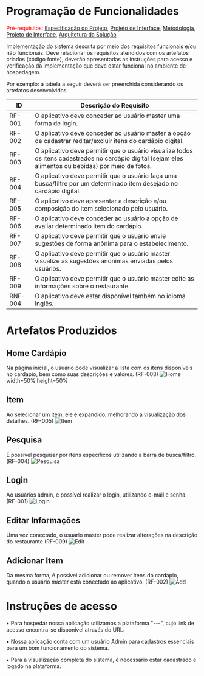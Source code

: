 # Programação de Funcionalidades

<span style="color:red">Pré-requisitos: <a href="2-Especificação do Projeto.md"> Especificação do Projeto</a></span>, <a href="3-Projeto de Interface.md"> Projeto de Interface</a>, <a href="4-Metodologia.md"> Metodologia</a>, <a href="3-Projeto de Interface.md"> Projeto de Interface</a>, <a href="5-Arquitetura da Solução.md"> Arquitetura da Solução</a>

Implementação do sistema descrita por meio dos requisitos funcionais e/ou não funcionais. Deve relacionar os requisitos atendidos com os artefatos criados (código fonte), deverão apresentadas as instruções para acesso e verificação da implementação que deve estar funcional no ambiente de hospedagem.

Por exemplo: a tabela a seguir deverá ser preenchida considerando os artefatos desenvolvidos.

|ID    | Descrição do Requisito  |
|------|-----------------------------------------|
|RF-001| O aplicativo deve conceder ao usuário master uma forma de login.   |
|RF-002| O aplicativo deve conceder ao usuário master a opção de cadastrar /editar/excluir itens do cardápio digital.  |
|RF-003| O aplicativo deve permitir que o usuário visualize todos os itens cadastrados no cardápio digital (sejam eles alimentos ou bebidas) por meio de fotos. |
|RF-004| O aplicativo deve permitir que o usuário faça uma busca/filtre por um determinado item desejado no cardápio digital. |
|RF-005| O aplicativo deve apresentar a descrição e/ou composição do item selecionado pelo usuário. |
|RF-006| O aplicativo deve conceder ao usuário a opção de avaliar determinado item do cardápio.|
|RF-007| O aplicativo deve permitir que o usuário envie sugestões de forma anônima para o estabelecimento. | 
|RF-008| O aplicativo deve permitir que o usuário master visualize as sugestões anonimas enviadas pelos usuários.   |
|RF-009| O aplicativo deve permitir que o usuário master edite as informações sobre o restaurante.   |
|RNF-004| O aplicativo deve estar disponível também no idioma inglês.  |

# Artefatos Produzidos

## Home Cardápio
Na página inicial, o usuário pode visualizar a lista com os itens disponíveis no cardápio, bem como suas descrições e valores. (RF-003)
![Home](img/ListaCardappio.png)width=50% height=50%

## Item
Ao selecionar um item, ele é expandido, melhorando a visualização dos detalhes. (RF-005)
![Item](img/Item.gif)

## Pesquisa
É possível pesquisar por itens específicos utilizando a barra de busca/filtro. (RF-004)
![Pesquisa](img/PesquisaCardappio.png)

## Login
Ao usuários admin, é possível realizar o login, utilizando e-mail e senha. (RF-001)
![Login](img/Login.gif)

## Editar Informações
Uma vez conectado, o usuário master pode realizar alterações na descrição do restaurante (RF-009)
![Edit](img/EditarInfo.gif)

## Adicionar Item
Da mesma forma, é possível adicionar ou remover itens do cardápio, quando o usuário master está conectado ao aplicativo. (RF-002)
![Add](img/AddItem.gif)


# Instruções de acesso

• Para hospedar nossa aplicação utilizamos a plataforma "---", cujo link de acesso encontra-se disponível através do URL: 

• Nossa aplicação conta com um usuário Admin para cadastros essenciais para um bom funcionamento do sistema.

• Para a visualização completa do sistema, é necessário estar cadastrado e logado na plataforma.  

